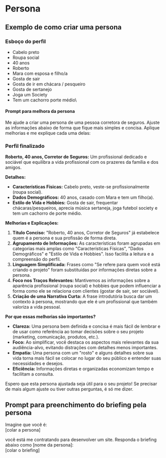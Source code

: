 # Persona

## Exemplo de como criar uma persona

### Esboço do perfil

- Cabelo preto
- Roupa social
- 40 anos
- Roberto
- Mara com esposa e filho/a
- Gosta de sair
- Gosta de ir em chácara / pesqueiro
- Gosta de sertanejo
- Joga um Society
- Tem um cachorro porte médio\

#### Prompt para melhora da persona

Me ajude a criar uma persona de uma pessoa corretora de seguros. Ajuste as informações abaixo de forma que fique mais simples e concisa. Aplique melhorias e me explique cada uma delas:

### Perfil finalizado

**Roberto, 40 anos, Corretor de Seguros:** Um profissional dedicado e sociável que equilibra a vida profissional com os prazeres da família e dos amigos.

**Detalhes:**

- **Características Físicas:** Cabelo preto, veste-se profissionalmente (roupa social).
- **Dados Demográficos:** 40 anos, casado com Mara e tem um filho(a).
- **Estilo de Vida e Hobbies:** Gosta de sair, frequentar chácaras/pesqueiros, aprecia música sertaneja, joga futebol society e tem um cachorro de porte médio.

**Melhorias e Explicações:**

1. **Título Conciso:** "Roberto, 40 anos, Corretor de Seguros" já estabelece quem é a persona e sua profissão de forma direta.
2. **Agrupamento de Informações:** As características foram agrupadas em categorias mais amplas como "Características Físicas", "Dados Demográficos" e "Estilo de Vida e Hobbies". Isso facilita a leitura e a compreensão do perfil.
3. **Linguagem Simplificada:** Frases como "Se refere para quem você está criando o projeto" foram substituídas por informações diretas sobre a persona.
4. **Foco nos Traços Relevantes:** Mantivemos as informações sobre a aparência profissional (roupa social) e hobbies que podem influenciar a forma como ele se relaciona com clientes (gostar de sair, ser sociável).
5. **Criação de uma Narrativa Curta:** A frase introdutória busca dar um contexto à persona, mostrando que ele é um profissional que também valoriza a vida pessoal.

**Por que essas melhorias são importantes?**

- **Clareza:** Uma persona bem definida e concisa é mais fácil de lembrar e de usar como referência ao tomar decisões sobre o seu projeto (marketing, comunicação, produtos, etc.).
- **Foco:** Ao simplificar, você destaca os aspectos mais relevantes da sua audiência-alvo, evitando distrações com detalhes menos importantes.
- **Empatia:** Uma persona com um "rosto" e alguns detalhes sobre sua vida torna mais fácil se colocar no lugar do seu público e entender suas necessidades e desejos.
- **Eficiência:** Informações diretas e organizadas economizam tempo e facilitam a consulta.

Espero que esta persona ajustada seja útil para o seu projeto! Se precisar de mais algum ajuste ou tiver outras perguntas, é só me dizer.


## Prompt para preenchimento do briefing pela persona

Imagine que você é:  
[colar a persona]

você está me contratando para desenvolver um site. Responda o briefing abaixo como [nome da persona]:  
[colar o briefing]